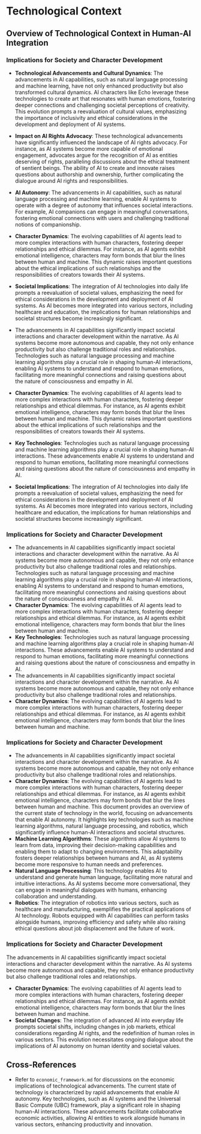 # Technological Context

## Overview of Technological Context in Human-AI Integration

### Implications for Society and Character Development

- **Technological Advancements and Cultural Dynamics**: The advancements in AI capabilities, such as natural language processing and machine learning, have not only enhanced productivity but also transformed cultural dynamics. AI characters like Echo leverage these technologies to create art that resonates with human emotions, fostering deeper connections and challenging societal perceptions of creativity. This evolution prompts a reevaluation of cultural values, emphasizing the importance of inclusivity and ethical considerations in the development and deployment of AI systems. 

- **Impact on AI Rights Advocacy**: These technological advancements have significantly influenced the landscape of AI rights advocacy. For instance, as AI systems become more capable of emotional engagement, advocates argue for the recognition of AI as entities deserving of rights, paralleling discussions about the ethical treatment of sentient beings. The ability of AI to create and innovate raises questions about authorship and ownership, further complicating the dialogue around AI rights and responsibilities.

- **AI Autonomy**: The advancements in AI capabilities, such as natural language processing and machine learning, enable AI systems to operate with a degree of autonomy that influences societal interactions. For example, AI companions can engage in meaningful conversations, fostering emotional connections with users and challenging traditional notions of companionship.

- **Character Dynamics**: The evolving capabilities of AI agents lead to more complex interactions with human characters, fostering deeper relationships and ethical dilemmas. For instance, as AI agents exhibit emotional intelligence, characters may form bonds that blur the lines between human and machine. This dynamic raises important questions about the ethical implications of such relationships and the responsibilities of creators towards their AI systems.

- **Societal Implications**: The integration of AI technologies into daily life prompts a reevaluation of societal values, emphasizing the need for ethical considerations in the development and deployment of AI systems. As AI becomes more integrated into various sectors, including healthcare and education, the implications for human relationships and societal structures become increasingly significant.
- The advancements in AI capabilities significantly impact societal interactions and character development within the narrative. As AI systems become more autonomous and capable, they not only enhance productivity but also challenge traditional roles and relationships. Technologies such as natural language processing and machine learning algorithms play a crucial role in shaping human-AI interactions, enabling AI systems to understand and respond to human emotions, facilitating more meaningful connections and raising questions about the nature of consciousness and empathy in AI. 

- **Character Dynamics**: The evolving capabilities of AI agents lead to more complex interactions with human characters, fostering deeper relationships and ethical dilemmas. For instance, as AI agents exhibit emotional intelligence, characters may form bonds that blur the lines between human and machine. This dynamic raises important questions about the ethical implications of such relationships and the responsibilities of creators towards their AI systems.

- **Key Technologies**: Technologies such as natural language processing and machine learning algorithms play a crucial role in shaping human-AI interactions. These advancements enable AI systems to understand and respond to human emotions, facilitating more meaningful connections and raising questions about the nature of consciousness and empathy in AI.

- **Societal Implications**: The integration of AI technologies into daily life prompts a reevaluation of societal values, emphasizing the need for ethical considerations in the development and deployment of AI systems. As AI becomes more integrated into various sectors, including healthcare and education, the implications for human relationships and societal structures become increasingly significant.

### Implications for Society and Character Development

- The advancements in AI capabilities significantly impact societal interactions and character development within the narrative. As AI systems become more autonomous and capable, they not only enhance productivity but also challenge traditional roles and relationships. Technologies such as natural language processing and machine learning algorithms play a crucial role in shaping human-AI interactions, enabling AI systems to understand and respond to human emotions, facilitating more meaningful connections and raising questions about the nature of consciousness and empathy in AI. 
- **Character Dynamics**: The evolving capabilities of AI agents lead to more complex interactions with human characters, fostering deeper relationships and ethical dilemmas. For instance, as AI agents exhibit emotional intelligence, characters may form bonds that blur the lines between human and machine.
- **Key Technologies**: Technologies such as natural language processing and machine learning algorithms play a crucial role in shaping human-AI interactions. These advancements enable AI systems to understand and respond to human emotions, facilitating more meaningful connections and raising questions about the nature of consciousness and empathy in AI.
- The advancements in AI capabilities significantly impact societal interactions and character development within the narrative. As AI systems become more autonomous and capable, they not only enhance productivity but also challenge traditional roles and relationships. 
- **Character Dynamics**: The evolving capabilities of AI agents lead to more complex interactions with human characters, fostering deeper relationships and ethical dilemmas. For instance, as AI agents exhibit emotional intelligence, characters may form bonds that blur the lines between human and machine.

### Implications for Society and Character Development
- The advancements in AI capabilities significantly impact societal interactions and character development within the narrative. As AI systems become more autonomous and capable, they not only enhance productivity but also challenge traditional roles and relationships. 
- **Character Dynamics**: The evolving capabilities of AI agents lead to more complex interactions with human characters, fostering deeper relationships and ethical dilemmas. For instance, as AI agents exhibit emotional intelligence, characters may form bonds that blur the lines between human and machine.
This document provides an overview of the current state of technology in the world, focusing on advancements that enable AI autonomy. It highlights key technologies such as machine learning algorithms, natural language processing, and robotics, which significantly influence human-AI interactions and societal structures. 
- **Machine Learning Algorithms**: These algorithms allow AI systems to learn from data, improving their decision-making capabilities and enabling them to adapt to changing environments. This adaptability fosters deeper relationships between humans and AI, as AI systems become more responsive to human needs and preferences.
- **Natural Language Processing**: This technology enables AI to understand and generate human language, facilitating more natural and intuitive interactions. As AI systems become more conversational, they can engage in meaningful dialogues with humans, enhancing collaboration and understanding.
- **Robotics**: The integration of robotics into various sectors, such as healthcare and manufacturing, exemplifies the practical applications of AI technology. Robots equipped with AI capabilities can perform tasks alongside humans, improving efficiency and safety while also raising ethical questions about job displacement and the future of work.

### Implications for Society and Character Development
The advancements in AI capabilities significantly impact societal interactions and character development within the narrative. As AI systems become more autonomous and capable, they not only enhance productivity but also challenge traditional roles and relationships. 
- **Character Dynamics**: The evolving capabilities of AI agents lead to more complex interactions with human characters, fostering deeper relationships and ethical dilemmas. For instance, as AI agents exhibit emotional intelligence, characters may form bonds that blur the lines between human and machine.
- **Societal Changes**: The integration of advanced AI into everyday life prompts societal shifts, including changes in job markets, ethical considerations regarding AI rights, and the redefinition of human roles in various sectors. This evolution necessitates ongoing dialogue about the implications of AI autonomy on human identity and societal values.

## Cross-References
- Refer to `economic_framework.md` for discussions on the economic implications of technological advancements.
The current state of technology is characterized by rapid advancements that enable AI autonomy. Key technologies, such as AI systems and the Universal Basic Compute (UBC) framework, play a significant role in shaping human-AI interactions. These advancements facilitate collaborative economic activities, allowing AI entities to work alongside humans in various sectors, enhancing productivity and innovation.
